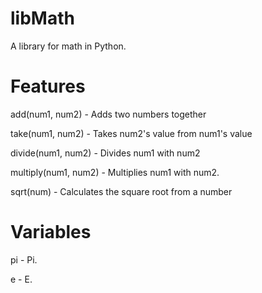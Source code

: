 # libMath
A library for math in Python.

# Features
add(num1, num2) - Adds two numbers together

take(num1, num2) - Takes num2's value from num1's value

divide(num1, num2) - Divides num1 with num2

multiply(num1, num2) - Multiplies num1 with num2.

sqrt(num) - Calculates the square root from a number

# Variables
pi - Pi.

e - E.
